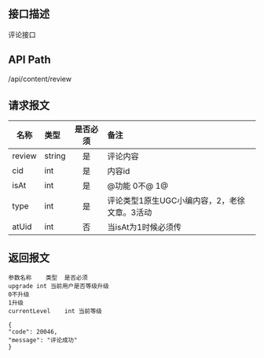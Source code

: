 ## 接口描述
评论接口
## API Path
/api/content/review
## 请求报文
|名称         |类型           |是否必须   |备注                                 |
|-------------|:--------------|:---------:|:------------------------------------|
|review    |string    |是    |评论内容    |
|cid    |int    |是    |内容id    |
|isAt    |int    |是    |@功能 0不@ 1@    |
|type    |int    |是    |评论类型1原生UGC小编内容，2，老徐文章。3活动    |
|atUid    |int    |否    |当isAt为1时候必须传    |
## 返回报文
    参数名称	类型	是否必须
    upgrade	int	当前用户是否等级升级
    0不升级
    1升级
    currentLevel	int	当前等级
    
    {
    "code": 20046,
    "message": "评论成功"
    }
    
